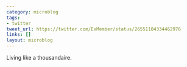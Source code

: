 ```yaml
---
category: microblog
tags:
- twitter
tweet_url: https://twitter.com/ExMember/status/26551104334462976
links: []
layout: microblog
---
```

Living like a thousandaire.
